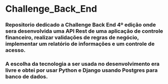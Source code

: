 # Challenge_Back_End

### Repositorio dedicado a Challenge Back End 4º edição onde sera desenvolvida uma API Rest de uma aplicação de controle financeiro, realizar validações de regras de negócio, implementar um relatório de informações e um controle de acesso.
### A escolha da tecnologia a ser usada no desenvolvimento era livre e obtei por usar Python e Django usando Postgres para banco de dados.
